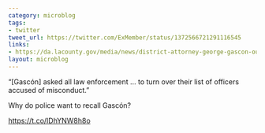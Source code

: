 ```yaml
---
category: microblog
tags:
- twitter
tweet_url: https://twitter.com/ExMember/status/1372566721291116545
links:
- https://da.lacounty.gov/media/news/district-attorney-george-gascon-outlines-reforms-made-during-first-100-days-office-promises-more
layout: microblog
---
```

“[Gascón] asked all law enforcement … to turn over their list of officers accused of misconduct.”

Why do police want to recall Gascón?

https://t.co/IDhYNW8h8o
